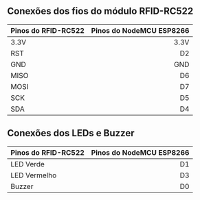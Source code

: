 ## Conexões dos fios do módulo RFID-RC522

Pinos do RFID-RC522   | Pinos do NodeMCU ESP8266
:--------- | ------:
3.3V | 3.3V
RST | D2
GND | GND
MISO | D6
MOSI | D7
SCK | D5
SDA | D4

## Conexões dos LEDs e Buzzer

Pinos do RFID-RC522   | Pinos do NodeMCU ESP8266
:--------- | ------:
LED Verde | D1
LED Vermelho | D3
Buzzer | D0
